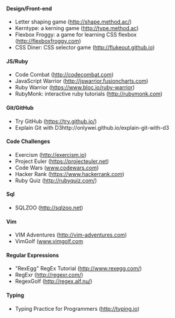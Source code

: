 #### Design/Front-end
- Letter shaping game (http://shape.method.ac/)
- Kerntype: a kerning game (http://type.method.ac)
- Flexbox Froggy: a game for learning CSS flexbox (http://flexboxfroggy.com)
- CSS Diner: CSS selector game (http://flukeout.github.io)

#### JS/Ruby
- Code Combat (http://codecombat.com)
- JavaScript Warrior (http://jswarrior.fusioncharts.com)
- Ruby Warrior (https://www.bloc.io/ruby-warrior)
- RubyMonk: interactive ruby tutorials (http://rubymonk.com)

#### Git/GitHub
- Try GitHub (https://try.github.io/)
- Explain Git with D3http://onlywei.github.io/explain-git-with-d3

#### Code Challenges
- Exercism (http://exercism.io)
- Project Euler (https://projecteuler.net)
- Code Wars (www.codewars.com)
- Hacker Rank (https://www.hackerrank.com)
- Ruby Quiz (http://rubyquiz.com/)

#### Sql
- SQLZOO (http://sqlzoo.net)

#### Vim
- VIM Adventures (http://vim-adventures.com)
- VimGolf (www.vimgolf.com

#### Regular Expressions
- "RexEgg" RegEx Tutorial (http://www.rexegg.com/)
- RegExr (http://regexr.com/)
- RegexGolf (http://regex.alf.nu/)

#### Typing
- Typing Practice for Programmers (http://typing.io)